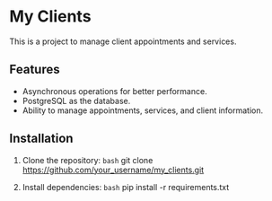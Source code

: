 # My Clients

This is a project to manage client appointments and services.

## Features

- Asynchronous operations for better performance.
- PostgreSQL as the database.
- Ability to manage appointments, services, and client information.


## Installation

1. Clone the repository:
   ```bash```
   git clone https://github.com/your_username/my_clients.git

2. Install dependencies:
    ```bash```
    pip install -r requirements.txt
